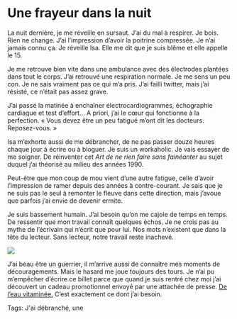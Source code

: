 # Une frayeur dans la nuit

La nuit dernière, je me réveille en sursaut. J’ai du mal à respirer. Je bois. Rien ne change. J’ai l’impression d’avoir la poitrine compressée. Je n’ai jamais connu ça. Je réveille Isa. Elle me dit que je suis blême et elle appelle le 15.<span id="more-21267"></span>

Je me retrouve bien vite dans une ambulance avec des électrodes plantées dans tout le corps. J’ai retrouvé une respiration normale. Je me sens un peu con. Je ne sais vraiment pas ce qui m’a pris. J’ai failli twitter, mais j’ai résisté, ce n’était pas assez grave.

J’ai passé la matinée à enchaîner électrocardiogrammes, échographie cardiaque et test d’effort… A priori, j’ai le cœur qui fonctionne à la perfection. « Vous devez être un peu fatigué m’ont dit les docteurs. Reposez-vous. »

Isa m’exhorte aussi de me débrancher, de ne pas passer douze heures chaque jour à écrire ou à bloguer. Je suis un workaholic. Je vais essayer de me soigner. De réinventer cet *Art de ne rien faire sans fainéanter* au sujet duquel j’ai théorisé au milieu des années 1990.

Peut-être que mon coup de mou vient d’une autre fatigue, celle d’avoir l’impression de ramer depuis des années à contre-courant. Je sais que je ne suis pas le seul à remonter le fleuve dans cette direction, mais j’avoue que parfois j’ai envie de devenir ermite.

Je suis bassement humain. J’ai besoin qu’on me cajole de temps en temps. De ressentir que mon travail connaît quelques échos. Je ne crois pas au mythe de l’écrivain qui n’écrit que pour lui. Nos mots n’existent que dans la tête du lecteur. Sans lecteur, notre travail reste inachevé.

![](http://blog.tcrouzet.comhttps://tcrouzet.com/images_tc/2011/02/vitamin.jpg)

J’ai beau être un guerrier, il m’arrive aussi de connaître mes moments de découragements. Mais le hasard me joue toujours des tours. Je n’ai pu m’empêcher d’écrire ce billet parce que quand je suis rentré chez moi j’ai découvert un cadeau promotionnel envoyé par une attachée de presse. [De l’eau vitaminée.](http://www.vitaminwater.fr) C’est exactement ce dont j’ai besoin.

Tags: J'ai débranché, une
